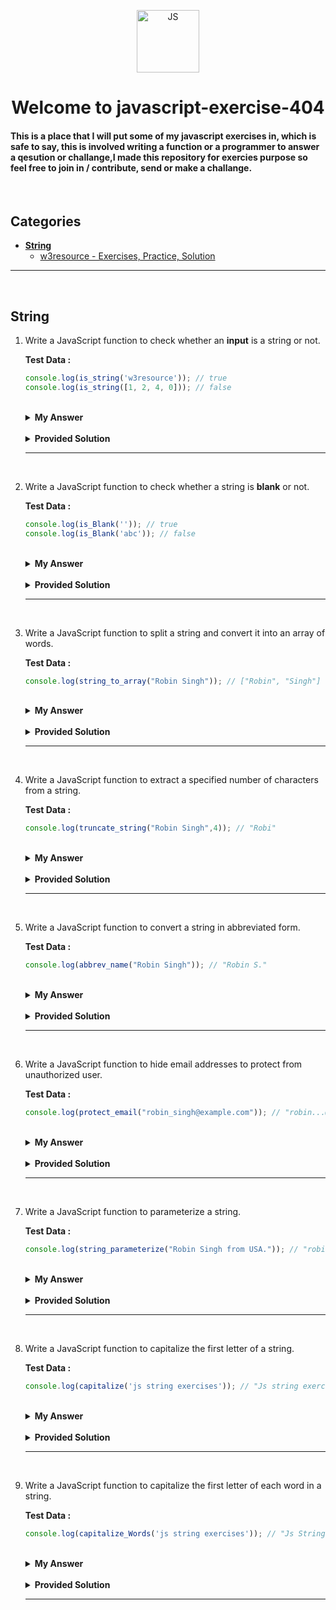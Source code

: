 <p align="center"><img src="https://camo.githubusercontent.com/e1a54ddebc870cb971c713b20765f1c2ed328efff836eebe3c2bafccbc12bb0a/68747470733a2f2f696d672e69636f6e73382e636f6d2f636f6c6f722f3334342f6a6176617363726970742e706e67" width="100px" alt="JS"></p>

<h1 align="center"> Welcome to javascript-exercise-404</h1>

#### This is a place that I will put some of my javascript exercises in, which is safe to say, this is involved writing a function or a programmer to answer a qesution or challange,I made this repository for exercies purpose so feel free to join in / contribute, send or make a challange.

<br>

## Categories 

* [**String**](#String)
    * [w3resource - Exercises, Practice, Solution](https://www.w3resource.com/javascript-exercises/javascript-string-exercises.php)

<hr>
<br>

<h2 id="String"><b>String</b></h2>

1. Write a JavaScript function to check whether an **input** is a string or not.

    **Test Data :**

    ```js
    console.log(is_string('w3resource')); // true
    console.log(is_string([1, 2, 4, 0])); // false
    ```

    <br>

    <details><summary><b>My Answer</b></summary>

    My first thought is to go with **:**

    ```js
    function is_string(v) {
        return typeof v == "string";
        /*
        *   Since 'typeof v' only returns a string value it would just do ===  
        */
    }
    console.log(is_string('w3resource'));
    console.log(is_string([1, 2, 4, 0]));
    ```

    Which had the following result **:**

    ```js
    true
    false
    ```

    </details>

    <br>

    <details><summary><b>Provided Solution</b></summary>

    But in the [**Solution**](https://www.w3resource.com/javascript-exercises/javascript-string-exercise-1.php) page it used the following method **:**

    ```js
    is_string = function(input) {
        if (Object.prototype.toString.call(input) === '[object String]')
            return true;
        else
            return false;   
    };
    console.log(is_string('w3resource'));
    console.log(is_string([1, 2, 4, 0]));
    ```
    Which had the following result **:**

    ```js
    true
    false
    ```

    Which is smart method, because it can catches strings that was created by `new String()`, But i would say why make `Object` out of **Primitive Value** and also we are getting a **value** from **input**, So i dont think we are ever going to run into that problem.

    You can test the following code for both method to understand this part **:**

    ```js
    console.log(is_string(new String('Why?')));
    ```

    </details>

    <hr>
    <br>

2. Write a JavaScript function to check whether a string is **blank** or not.

    **Test Data :**

    ```js
    console.log(is_Blank('')); // true
    console.log(is_Blank('abc')); // false
    ```

    <br>

    <details><summary><b>My Answer</b></summary>

    My first thought is to go with **:**

    ```js
    function is_Blank(v) {
        return v.length == 0;
        /*
        *   If v.length is undefined still would get false
        *   If not both side will be number so it would just do ===
        */
    }
    console.log(is_Blank(''));
    console.log(is_Blank('abc'));
    ```

    Which had the following result **:**

    ```js
    true
    false
    ```

    Have in mind im not checking for **type** of the `v`, just trusting that the question will always provide string as argument.

    If i wanted to make sure `v` is string it would go as the following code **:**

    ```js
    function is_Blank(v) {
        if (typeof v == 'string') 
            return v.length == 0;
        else 
            console.log('WHY?!'); // handling the wrong type
    }
    console.log(is_Blank(''));
    console.log(is_Blank('abc'));
    ```

    </details>

    <br>

    <details><summary><b>Provided Solution</b></summary>

    [**Solution**](https://www.w3resource.com/javascript-exercises/javascript-string-exercise-2.php)**:**

    ```js
    is_Blank =  function(input) {
        if (input.length === 0)
            return true;
        else 
            return false;
    }
    console.log(is_Blank(''));
    console.log(is_Blank('abc'));
    ```

    Which had the following result **:**

    ```js
    true
    false
    ```

    </details>

    <hr>
    <br>

3. Write a JavaScript function to split a string and convert it into an array of words.

    **Test Data :**

    ```js
    console.log(string_to_array("Robin Singh")); // ["Robin", "Singh"]
    ```

    <br>

    <details><summary><b>My Answer</b></summary>

    My first thought is to go with **:**

    ```js
    function string_to_array(v) {
        return v.split(' ');
    }
    console.log(string_to_array("Robin Singh"));
    ```

    Which had the following result **:**

    ```js
    ['Robin', 'Singh']
    ```

    But it did come to my mind since i am spliting a string base on `white-space` maybe i should make sure there is nothing at the end or start of the string aswel.

    It went as the following code **:**

    ```js
    function string_to_array(v) {
        return v.trim().split(' ');
    }
    console.log(string_to_array("  Robin Singh "));
    ```

    Also lets do extra version with `RegExp` while i am at it.

    ```js
    function string_to_array(v) {
        return v.replace(/^\s*|\s*$/g, '').split(/\s/);
    }
    console.log(string_to_array("  Robin Singh "));
    ```

    Which both had the following result **:**

    ```js
    ['Robin', 'Singh']
    ```

    </details>

    <br>

    <details><summary><b>Provided Solution</b></summary>

    [**Solution**](https://www.w3resource.com/javascript-exercises/javascript-string-exercise-3.php)**:**

    ```js
    string_to_array = function (str) {
        return str.trim().split(" ");
    };
    console.log(string_to_array("Robin Singh"));
    ```

    Which had the following result **:**

    ```js
    ["Robin","Singh"]
    ```

    </details>

    <hr>
    <br>

4. Write a JavaScript function to extract a specified number of characters from a string.

    **Test Data :**

    ```js
    console.log(truncate_string("Robin Singh",4)); // "Robi"
    ```

    <br>

    <details><summary><b>My Answer</b></summary>

    My first thought is to go with **:**

    ```js
    function truncate_string(v, i) {
        return v.substring(0, i);
    }
    console.log(truncate_string("Robin Singh",4));
    ```

    Or

    ```js
    function truncate_string(v, i) {
        return v.slice(0, i);
    }
    console.log(truncate_string("Robin Singh",4));
    ```

    Which both had the following result **:**

    ```js
    "Robi"
    ```

    And if we want to do it with `RegExp`, it would go as the following code **:**

    ```js
    function truncate_string(v, i) {
        return v.match('^(.|\n){' + i + '}')[0]; // (any character except newline Or newline) 'i' times
    }
    console.log(truncate_string("Robin Singh",4));
    ```

    Which also had the following result **:**

    ```js
    "Robi"
    ```

    </details>

    <br>

    <details><summary><b>Provided Solution</b></summary>

    [**Solution**](https://www.w3resource.com/javascript-exercises/javascript-string-exercise-4.php)**:**

    ```js
    truncate_string = function (str1, length) {
        if ((str1.constructor === String) && (length>0)) {
            return str1.slice(0, length);
        }
    };
    console.log(truncate_string("Robin Singh",4));
    ```

    Which had the following result **:**

    ```js
    "Robi"
    ```

    Got to say, nice way to check the type `str1.constructor === String`, Base on the question it self i am not sure about `length>0` to not return empty string.

    </details>

    <hr>
    <br>

5. Write a JavaScript function to convert a string in abbreviated form.

    **Test Data :**

    ```js
    console.log(abbrev_name("Robin Singh")); // "Robin S."
    ```

    <br>

    <details><summary><b>My Answer</b></summary>

    My first thought was what is the proper way to do **abbreviated form**, With a some help from google and the expected answer, I went with the following code **:**

    ```js
    function abbrev_name(v) {
        let arr = v.trim().split(' ');

        if (arr.length > 1)
            return arr[0] + ' ' + arr[1].charAt(0) + '.';
        else
            return arr[0];
    }
    console.log(abbrev_name("Robin Singh"));
    console.log(abbrev_name("Robin "));
    ```

    Which had the following result **:**

    ```js
    "Robin S."
    "Robin"
    ```

    </details>

    <br>

    <details><summary><b>Provided Solution</b></summary>

    [**Solution**](https://www.w3resource.com/javascript-exercises/javascript-string-exercise-5.php)**:**

    ```js
    abbrev_name = function (str1) {
        var split_names = str1.trim().split(" ");
        if (split_names.length > 1) {
            return (split_names[0] + " " + split_names[1].charAt(0) + ".");
        }
        return split_names[0];
    };
    console.log(abbrev_name("Robin Singh"));
    ```

    Which had the following result **:**

    ```js
    "Robin S."
    ```

    </details>

    <hr>
    <br>

6. Write a JavaScript function to hide email addresses to protect from unauthorized user.

    **Test Data :**

    ```js
    console.log(protect_email("robin_singh@example.com")); // "robin...@example.com"
    ```

    <br>

    <details><summary><b>My Answer</b></summary>

    My first thought was how many words should i trim ? or how many words should it be at max on left hand side of **@**? i could go static ( 1 to 5 ) character max or divide that ( 2 or 3 ), I will just go with static one first then just refine it. **:**

    ```js
    function protect_email(v) {
        var arr;

        arr = v.split('@');

        return arr[0].slice(0, arr[0].length > 5 ? 5 : 1) + '...' + '@' + arr[1];
    }
    console.log(protect_email("robin_singh@example.com"));
    ```

    Which had the following result **:**

    ```js
    "robin...@example.com"
    ```

    Now lets refine it a bit **:**

    ```js
    function protect_email(v) {
        const regex = /^.+@.+$/; // make sure it's email (simple one ofc)
        var arr;

        if (regex.test(v)) {
            arr = v.trim().split('@');

            return arr[0].slice(0, arr[0].length / 2) + '...@' + arr[1];
        } else {
            return 'ERROR';
        }
    }
    console.log(protect_email("robin_singh@example.com"));
    ```

    How about a RegExp version **:**

    ```js
    function protect_email(v) {
        const regex = /^(.+)@(.+)$/; // Now we use capturing groups
        var execVal;

        if (regex.test(v)) {
            execVal = regex.exec(v.trim());

            return execVal[1].slice(0, execVal[1].length / 2) + '...@' + execVal[2];
        } else {
            return 'ERROR';
        }
    }
    console.log(protect_email("robin_singh@example.com"));
    ```

    Which both had the following result **:**

    ```js
    "robin...@example.com"
    ```

    </details>

    <br>

    <details><summary><b>Provided Solution</b></summary>

    [**Solution**](https://www.w3resource.com/javascript-exercises/javascript-string-exercise-6.php)**:**

    ```js
    protect_email = function (user_email) {
        var avg, splitted, part1, part2;
        
        splitted = user_email.split("@");
        part1 = splitted[0];
        avg = part1.length / 2;
        part1 = part1.substring(0, (part1.length - avg));
        part2 = splitted[1];
        
        return part1 + "...@" + part2;
    };
    console.log(protect_email("robin_singh@example.com"));
    ```

    Which had the following result **:**

    ```js
    "robin...@example.com"
    ```

    It does uses more variables but also it makes it reasier to read aswel.

    </details>

    <hr>
    <br>

7. Write a JavaScript function to parameterize a string.

    **Test Data :**

    ```js
    console.log(string_parameterize("Robin Singh from USA.")); // "robin-singh-from-usa"
    ```

    <br>

    <details><summary><b>My Answer</b></summary>

    My first thought was, okay lets google parameterize, then rest was as following **:**

    ```js
    function string_parameterize(v) {
        let regex = /[^\w -]/g,
            regex2 = /\s/g;
        
        // capture anything we don't want with 'regex', and all white-space with regex2
        
        return v.trim().toLowerCase().replace(regex, '').replace(regex2, '-');
    }
    console.log(string_parameterize("Robin Singh from USA."));
    ```

    Which had the following result **:**

    ```js
    "robin-singh-from-usa"
    ```

    </details>

    <br>

    <details><summary><b>Provided Solution</b></summary>

    [**Solution**](https://www.w3resource.com/javascript-exercises/javascript-string-exercise-7.php)**:**

    ```js
    string_parameterize = function (str1) {
        return str1.trim().toLowerCase().replace(/[^a-zA-Z0-9 -]/, "").replace(/\s/g, "-");
    };
    console.log(string_parameterize("Robin Singh from USA."));
    ```

    Which had the following result **:**

    ```js
    "robin-singh-from-usa"
    ```

    </details>

    <hr>
    <br>

8. Write a JavaScript function to capitalize the first letter of a string.

    **Test Data :**

    ```js
    console.log(capitalize('js string exercises')); // "Js string exercises"
    ```

    <br>

    <details><summary><b>My Answer</b></summary>

    My first thought was **:**

    ```js
    function capitalize(v) {
        return v.charAt(0).toUpperCase() + v.slice(1);
    }
    console.log(capitalize('js string exercises'));
    ```

    Which had the following result **:**

    ```js
    "Js string exercises"
    ```

    </details>

    <br>

    <details><summary><b>Provided Solution</b></summary>

    [**Solution**](https://www.w3resource.com/javascript-exercises/javascript-string-exercise-8.php)**:**

    ```js
    capitalize = function(str1){
        return str1.charAt(0).toUpperCase() + str1.slice(1);
    }        
    console.log(capitalize('js string exercises'));    
    ```

    Which had the following result **:**

    ```js
    "Js string exercises"
    ```

    </details>

    <hr>
    <br>

9. Write a JavaScript function to capitalize the first letter of each word in a string.

    **Test Data :**

    ```js
    console.log(capitalize_Words('js string exercises')); // "Js String Exercises"
    ```

    <br>

    <details><summary><b>My Answer</b></summary>

    My first thought was **:**

    ```js
    function capitalize_Words(v) {
        let regex = /\b\w+\b/g;

        return v.replace(regex, function(match) {
            return match.charAt(0).toUpperCase() + match.slice(1);
        });
    }
    console.log(capitalize_Words('js string exercises'));
    ```

    Which had the following result **:**

    ```js
    "Js String Exercises"
    ```

    </details>

    <br>

    <details><summary><b>Provided Solution</b></summary>

    [**Solution**](https://www.w3resource.com/javascript-exercises/javascript-string-exercise-9.php)**:**

    ```js
    //capitalize_Words 
    function capitalize_Words(str)
    {
        return str.replace(/\w\S*/g, function(txt){return txt.charAt(0).toUpperCase() + txt.substr(1).toLowerCase();});
    }
    console.log(capitalize_Words('js string exercises'));
    ```

    Which had the following result **:**

    ```js
    "Js String Exercises"
    ```

    Got to say `/\w\S*/g` compare to my `/\b\w+\b/g`, is a nice touch.

    </details>

    <hr>
    <br>
